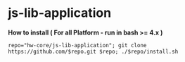 # js-lib-application

**How to install ( For all Platform - run in bash >= 4.x )**

    repo="hw-core/js-lib-application"; git clone https://github.com/$repo.git $repo; ./$repo/install.sh
